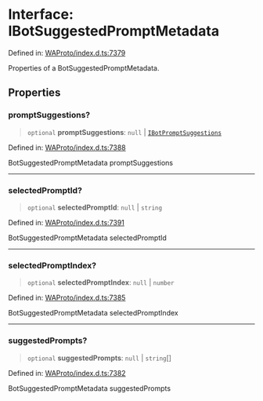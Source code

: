 # Interface: IBotSuggestedPromptMetadata

Defined in: [WAProto/index.d.ts:7379](https://github.com/Fokusdotid/bail/blob/3bcafd64e13ba51a595ace0ee7bd2c9c52ab1814/WAProto/index.d.ts#L7379)

Properties of a BotSuggestedPromptMetadata.

## Properties

### promptSuggestions?

> `optional` **promptSuggestions**: `null` \| [`IBotPromptSuggestions`](IBotPromptSuggestions.md)

Defined in: [WAProto/index.d.ts:7388](https://github.com/Fokusdotid/bail/blob/3bcafd64e13ba51a595ace0ee7bd2c9c52ab1814/WAProto/index.d.ts#L7388)

BotSuggestedPromptMetadata promptSuggestions

***

### selectedPromptId?

> `optional` **selectedPromptId**: `null` \| `string`

Defined in: [WAProto/index.d.ts:7391](https://github.com/Fokusdotid/bail/blob/3bcafd64e13ba51a595ace0ee7bd2c9c52ab1814/WAProto/index.d.ts#L7391)

BotSuggestedPromptMetadata selectedPromptId

***

### selectedPromptIndex?

> `optional` **selectedPromptIndex**: `null` \| `number`

Defined in: [WAProto/index.d.ts:7385](https://github.com/Fokusdotid/bail/blob/3bcafd64e13ba51a595ace0ee7bd2c9c52ab1814/WAProto/index.d.ts#L7385)

BotSuggestedPromptMetadata selectedPromptIndex

***

### suggestedPrompts?

> `optional` **suggestedPrompts**: `null` \| `string`[]

Defined in: [WAProto/index.d.ts:7382](https://github.com/Fokusdotid/bail/blob/3bcafd64e13ba51a595ace0ee7bd2c9c52ab1814/WAProto/index.d.ts#L7382)

BotSuggestedPromptMetadata suggestedPrompts
